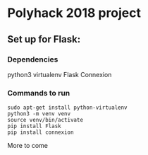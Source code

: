 # Polyhack 2018 project

## Set up for Flask:

### Dependencies
python3
virtualenv
Flask
Connexion

### Commands to run
```
sudo apt-get install python-virtualenv
python3 -m venv venv
source venv/bin/activate
pip install Flask
pip install connexion
```
More to come
